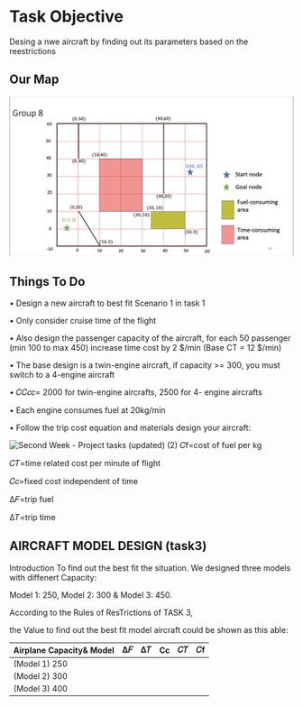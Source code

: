 # Task Objective
Desing a nwe aircraft by finding out its parameters based on the reestrictions

## Our Map
![map](https://github.com/Ken11514/AAE2004_t1_GP8/blob/main/images/map.png)

## Things To Do 
• Design a new aircraft to best fit Scenario 1 in task 1

• Only consider cruise time of the flight

• Also design the passenger capacity of the aircraft,
for each 50 passenger (min 100 to max 450) increase
time cost by 2 $/min (Base CT = 12 $/min)

• The base design is a twin-engine aircraft, if capacity >= 300, you must switch to a 4-engine aircraft

• 𝐶𝐶𝑐𝑐= 2000 for twin-engine aircrafts, 2500 for 4-
engine aircrafts

• Each engine consumes fuel at 20kg/min

• Follow the trip cost equation and materials design your aircraft:

![Second Week - Project tasks (updated) (2)](https://user-images.githubusercontent.com/115149687/199167780-406fd27b-c9f5-4db3-a158-67522affaef7.jpg)
𝐶f=cost of fuel per kg

𝐶𝑇=time related cost per minute of flight

𝐶𝑐=fixed cost independent of time

∆𝐹=trip fuel

∆𝑇=trip time

## AIRCRAFT MODEL DESIGN (task3)
Introduction
To find out the best fit the situation.  We designed three models with diffenert Capacity: 

Model 1: 250,  Model 2: 300 & Model 3: 450.

According to the Rules of ResTrictions of TASK 3, 

the Value to find out the best fit model aircraft could be shown as this able:

| Airplane Capacity& Model |    ∆𝐹    |∆𝑇        | Cc         |𝐶𝑇          |𝐶f         | 
| :--------         | :------- | :------- |:---------  | :--------- |:--------   |
| (Model 1) 250 |          |          |            |            |            |                       
| (Model 2) 300|          |          |            |            |            |                       
| (Model 3) 400|          |          |            |            |            |                       
